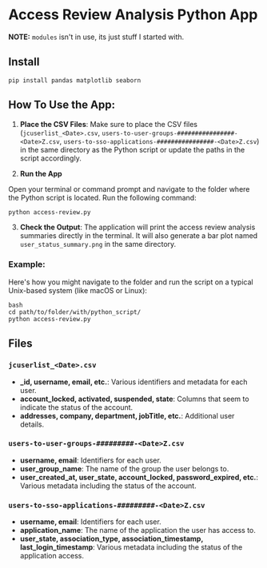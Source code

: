 # Access Review Analysis Python App

**NOTE:** `modules` isn't in use, its just stuff I started with.

## Install

`pip install pandas matplotlib seaborn`

## How To Use the App:

1. **Place the CSV Files**: Make sure to place the CSV files (`jcuserlist_<Date>.csv`, `users-to-user-groups-################-<Date>Z.csv`, `users-to-sso-applications-################-<Date>Z.csv`) in the same directory as the Python script or update the paths in the script accordingly.

32. **Run the App**

   Open your terminal or command prompt and navigate to the folder where the Python script is located. Run the following command:

   ```
   python access-review.py
   ```

3. **Check the Output**: The application will print the access review analysis summaries directly in the terminal. It will also generate a bar plot named `user_status_summary.png` in the same directory.

### Example:

Here's how you might navigate to the folder and run the script on a typical Unix-based system (like macOS or Linux):

```
bash
cd path/to/folder/with/python_script/
python access-review.py
```



## Files

### `jcuserlist_<Date>.csv`

- **_id, username, email, etc.**: Various identifiers and metadata for each user.
- **account_locked, activated, suspended, state**: Columns that seem to indicate the status of the account.
- **addresses, company, department, jobTitle, etc.**: Additional user details.

### `users-to-user-groups-#########-<Date>Z.csv`

- **username, email**: Identifiers for each user.
- **user_group_name**: The name of the group the user belongs to.
- **user_created_at, user_state, account_locked, password_expired, etc.**: Various metadata including the status of the account.

### `users-to-sso-applications-#########-<Date>Z.csv`

- **username, email**: Identifiers for each user.
- **application_name**: The name of the application the user has access to.
- **user_state, association_type, association_timestamp, last_login_timestamp**: Various metadata including the status of the application access.









